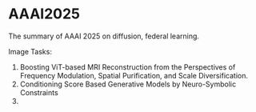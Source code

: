 # AAAI2025
The summary of AAAI 2025 on diffusion, federal learning.

Image Tasks:
1. Boosting ViT-based MRI Reconstruction from the Perspectives of Frequency Modulation, Spatial Purification, and Scale Diversification.
2. Conditioning Score Based Generative Models by Neuro-Symbolic Constraints
3. 
